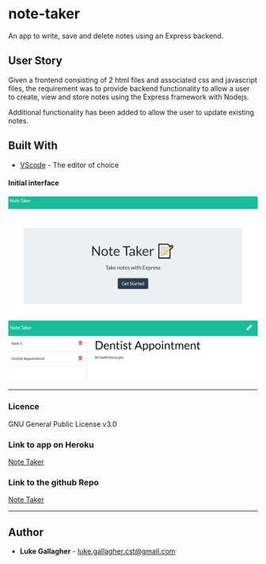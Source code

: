 <!-- @format -->

# note-taker

An app to write, save and delete notes using an Express backend.

## User Story

<p>
Given a frontend consisting of 2 html files and associated css and javascript files, the requirement was to provide backend functionality to allow a user to create, view and store notes using the Express framework with Nodejs.

Additional functionality has been added to allow the user to update existing notes.

</p>

## Built With

- [VScode](https://code.visualstudio.com/) - The editor of choice

#### Initial interface

![Screenshot of main page](./assets/mainpage.jpg)
![Screenshot of note-taker in action](./assets/notes.jpg)

<hr>

### Licence

GNU General Public License v3.0

### Link to app on Heroku

<a href="https://github.com/galluk/note-taker">Note Taker</a>

### Link to the github Repo

<a href="https://github.com/galluk/note-taker">Note Taker</a>

<hr>

## Author

- **Luke Gallagher** -
  luke.gallagher.cst@gmail.com

